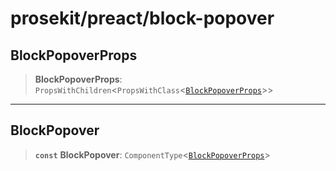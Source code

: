 # prosekit/preact/block-popover

<a id="BlockPopoverProps" name="BlockPopoverProps"></a>

## BlockPopoverProps

> **BlockPopoverProps**: `PropsWithChildren`\<`PropsWithClass`\<[`BlockPopoverProps`](../lit/block-popover.md#BlockPopoverProps)\>\>

***

<a id="BlockPopover" name="BlockPopover"></a>

## BlockPopover

> **`const`** **BlockPopover**: `ComponentType`\<[`BlockPopoverProps`](block-popover.md#BlockPopoverProps)\>

